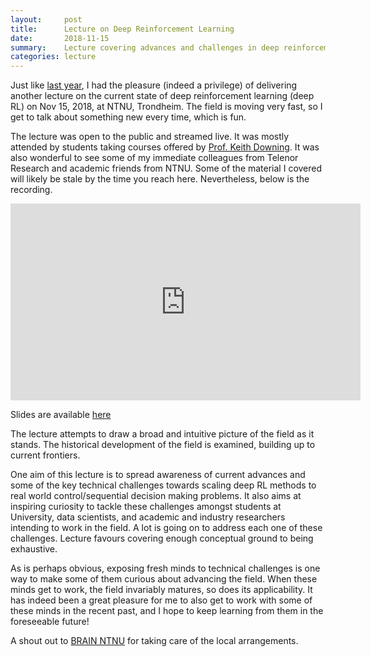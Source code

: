 ```yaml
---
layout:     post
title:      Lecture on Deep Reinforcement Learning
date:       2018-11-15
summary:    Lecture covering advances and challenges in deep reinforcement learning.
categories: lecture
---
```


Just like [last year](https://www.ntnu.edu/web/ailab/dl_tutorial), I had the pleasure (indeed a privilege) of delivering another lecture on the current state of deep reinforcement learning (deep RL) on Nov 15, 2018, at NTNU, Trondheim. The field is moving very fast, so I get to talk about something new every time, which is fun.

The lecture was open to the public and streamed live. It was mostly attended by students taking courses offered by [Prof. Keith Downing](https://www.ntnu.no/ansatte/keithd). It was also wonderful to see some of my immediate colleagues from Telenor Research and academic friends from NTNU. Some of the material I covered will likely be stale by the time you reach here. Nevertheless, below is the recording.

<iframe width="560" height="315" src="https://www.youtube.com/embed/OTWGrugHRsU" frameborder="0" allow="accelerometer; autoplay; encrypted-media; gyroscope; picture-in-picture" allowfullscreen></iframe>

Slides are available [here](https://drive.google.com/file/d/1mDaDiMiq1ZTiAsc6An7FeDNO8tWQYjcC/view)

The lecture attempts to draw a broad and intuitive picture of the field as it stands. The historical development of the field is examined, building up to current frontiers.

One aim of this lecture is to spread awareness of current advances and some of the key technical challenges towards scaling deep RL methods to real world control/sequential decision making problems. It also aims at inspiring curiosity to tackle these challenges amongst students at University, data scientists, and academic and industry researchers intending to work in the field. A lot is going on to address each one of these challenges. Lecture favours covering enough conceptual ground to being exhaustive.

As is perhaps obvious, exposing fresh minds to technical challenges is one way to make some of them curious about advancing the field. When these minds get to work, the field invariably matures, so does its applicability. It has indeed been a great pleasure for me to also get to work with some of these minds in the recent past, and I hope to keep learning from them in the foreseeable future!

A shout out to [BRAIN NTNU](https://www.brainntnu.no/) for taking care of the local arrangements.


